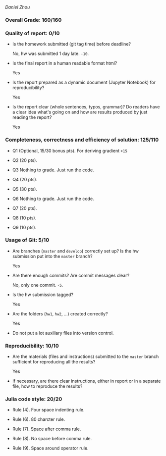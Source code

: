 *Daniel Zhou*

### Overall Grade: 160/160

### Quality of report: 0/10

-   Is the homework submitted (git tag time) before deadline? 

    No, hw was submitted 1 day late. `-10`.
  
-   Is the final report in a human readable format html? 

    Yes
  
-   Is the report prepared as a dynamic document (Jupyter Notebook) for reproducibility?

    Yes
  
-   Is the report clear (whole sentences, typos, grammar)? Do readers have a clear idea what's going on and how are results produced by just reading the report? 

    Yes
  
### Completeness, correctness and efficiency of solution: 125/110

- Q1 (Optional, 15/30 bonus pts). For deriving gradient `+15`

- Q2 (20 pts). 

- Q3 Nothing to grade. Just run the code.

- Q4 (20 pts). 

- Q5 (30 pts). 

- Q6 Nothing to grade. Just run the code. 

- Q7 (20 pts). 

- Q8 (10 pts).  

- Q9 (10 pts).  

	    
### Usage of Git: 5/10

- Are branches (`master` and `develop`) correctly set up? Is the hw submission put into the `master` branch?

    Yes
  
- Are there enough commits? Are commit messages clear? 
          
    No, only one commit. `-5`.
  
- Is the hw submission tagged? 

    Yes
  
- Are the folders (`hw1`, `hw2`, ...) created correctly? 
  
    Yes
  
- Do not put a lot auxiliary files into version control. 


### Reproducibility: 10/10

- Are the materials (files and instructions) submitted to the `master` branch sufficient for reproducing all the results? 

    Yes
  
- If necessary, are there clear instructions, either in report or in a separate file, how to reproduce the results?

  
### Julia code style: 20/20

- Rule (4). Four space indenting rule. 

- Rule (6). 80 charcter rule.

- Rule (7). Space after comma rule.

- Rule (8). No space before comma rule.

- Rule (9). Space around operator rule.
